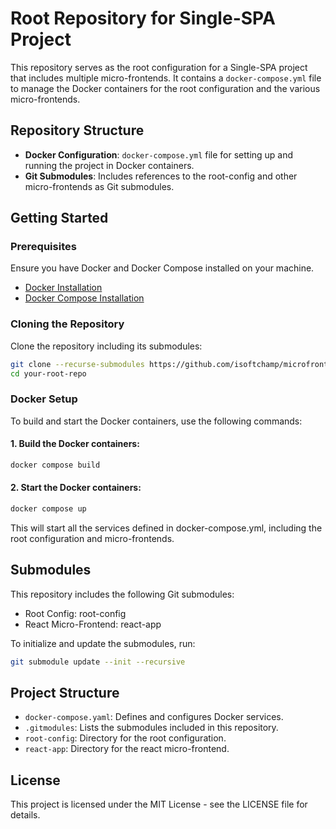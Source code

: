 # Root Repository for Single-SPA Project

This repository serves as the root configuration for a Single-SPA project that includes multiple micro-frontends. It contains a `docker-compose.yml` file to manage the Docker containers for the root configuration and the various micro-frontends.

## Repository Structure

- **Docker Configuration**: `docker-compose.yml` file for setting up and running the project in Docker containers.
- **Git Submodules**: Includes references to the root-config and other micro-frontends as Git submodules.

## Getting Started

### Prerequisites

Ensure you have Docker and Docker Compose installed on your machine.

- [Docker Installation](https://docs.docker.com/get-docker/)
- [Docker Compose Installation](https://docs.docker.com/compose/install/)

### Cloning the Repository

Clone the repository including its submodules:

```bash
git clone --recurse-submodules https://github.com/isoftchamp/microfront-main.git
cd your-root-repo
```

### Docker Setup

To build and start the Docker containers, use the following commands:

#### 1. Build the Docker containers:

```bash
docker compose build
```

#### 2. Start the Docker containers:

```bash
docker compose up
```

This will start all the services defined in docker-compose.yml, including the root configuration and micro-frontends.

## Submodules
This repository includes the following Git submodules:

* Root Config: root-config
* React Micro-Frontend: react-app

To initialize and update the submodules, run:
```bash
git submodule update --init --recursive
```

## Project Structure
* `docker-compose.yaml`: Defines and configures Docker services.
* `.gitmodules`: Lists the submodules included in this repository.
* `root-config`: Directory for the root configuration.
* `react-app`: Directory for the react micro-frontend.

## License
This project is licensed under the MIT License - see the LICENSE file for details.
